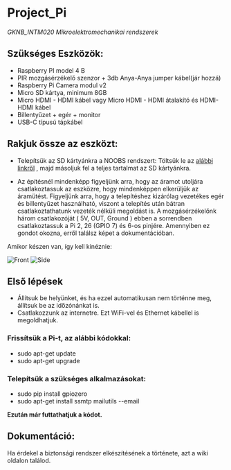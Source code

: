 # Project_Pi
*GKNB_INTM020 Mikroelektromechanikai rendszerek*

## Szükséges Eszközök:
- Raspberry PI model 4 B
- PIR mozgásérzékelő szenzor + 3db Anya-Anya jumper kábel(jár hozzá)
- Raspberry Pi Camera modul v2
- Micro SD kártya, minimum 8GB
- Micro HDMI - HDMI kábel vagy Micro HDMI - HDMI átalakító és HDMI-HDMI kábel
- Billentyűzet + egér + monitor
- USB-C típusú tápkábel

## Rakjuk össze az eszközt:

- Telepítsük az SD kártyánkra a NOOBS rendszert:
Töltsük le az [alábbi linkről](https://www.raspberrypi.org/downloads/) , majd másoljuk fel a teljes tartalmat az SD kártyánkra.

- Az építésnél mindenképp figyeljünk arra, hogy az áramot utoljára csatlakoztassuk az eszközre, hogy mindenképpen elkerüljük az áramütést.
Figyeljünk arra, hogy a telepítéshez kizárólag vezetékes egér és billentyűzet használható, viszont a telepítés után bátran csatlakoztathatunk vezeték nélküli megoldást is.
A mozgásérzékelőnk három csatlakozóját ( 5V, OUT, Ground ) ebben a sorrendben csatlakoztassuk a Pi 2, 26 (GPIO 7) és 6-os pinjére.
Amennyiben ez gondot okozna, erről találsz képet a dokumentációban.

Amikor készen van, így kell kinéznie:

![Front](http://puu.sh/F2z8S/d8cc91eef1.jpg)
![Side](http://puu.sh/F2z7z/c97552abbc.jpg)


## Első lépések
- Állítsuk be helyünket, és ha ezzel automatikusan nem történne meg, állítsuk be az időzónánkat is.
- Csatlakozzunk az internetre. Ezt WiFi-vel és Ethernet kábellel is megoldhatjuk.

### Frissítsük a Pi-t, az alábbi kódokkal:
- sudo apt-get update
- sudo apt-get upgrade
### Telepítsük a szükséges alkalmazásokat:
- sudo pip install gpiozero
- sudo apt-get install ssmtp mailutils --email

**Ezután már futtathatjuk a kódot.**

## Dokumentáció:
  Ha érdekel a biztonsági rendszer elkészítésének a története, azt a wiki oldalon találod.
